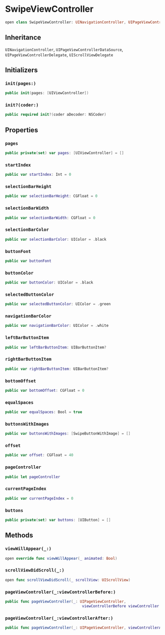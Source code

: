 # SwipeViewController

``` swift
open class SwipeViewController: UINavigationController, UIPageViewControllerDelegate, UIScrollViewDelegate 
```

## Inheritance

`UINavigationController`, `UIPageViewControllerDataSource`, `UIPageViewControllerDelegate`, `UIScrollViewDelegate`

## Initializers

### `init(pages:)`

``` swift
public init(pages: [UIViewController]) 
```

### `init?(coder:)`

``` swift
public required init?(coder aDecoder: NSCoder) 
```

## Properties

### `pages`

``` swift
public private(set) var pages: [UIViewController] = []
```

### `startIndex`

``` swift
public var startIndex: Int = 0 
```

### `selectionBarHeight`

``` swift
public var selectionBarHeight: CGFloat = 0 
```

### `selectionBarWidth`

``` swift
public var selectionBarWidth: CGFloat = 0 
```

### `selectionBarColor`

``` swift
public var selectionBarColor: UIColor = .black 
```

### `buttonFont`

``` swift
public var buttonFont 
```

### `buttonColor`

``` swift
public var buttonColor: UIColor = .black 
```

### `selectedButtonColor`

``` swift
public var selectedButtonColor: UIColor = .green 
```

### `navigationBarColor`

``` swift
public var navigationBarColor: UIColor = .white 
```

### `leftBarButtonItem`

``` swift
public var leftBarButtonItem: UIBarButtonItem? 
```

### `rightBarButtonItem`

``` swift
public var rightBarButtonItem: UIBarButtonItem? 
```

### `bottomOffset`

``` swift
public var bottomOffset: CGFloat = 0
```

### `equalSpaces`

``` swift
public var equalSpaces: Bool = true
```

### `buttonsWithImages`

``` swift
public var buttonsWithImages: [SwipeButtonWithImage] = []
```

### `offset`

``` swift
public var offset: CGFloat = 40
```

### `pageController`

``` swift
public let pageController 
```

### `currentPageIndex`

``` swift
public var currentPageIndex = 0
```

### `buttons`

``` swift
public private(set) var buttons: [UIButton] = []
```

## Methods

### `viewWillAppear(_:)`

``` swift
open override func viewWillAppear(_ animated: Bool) 
```

### `scrollViewDidScroll(_:)`

``` swift
open func scrollViewDidScroll(_ scrollView: UIScrollView) 
```

### `pageViewController(_:viewControllerBefore:)`

``` swift
public func pageViewController(_: UIPageViewController,
                                   viewControllerBefore viewController: UIViewController) -> UIViewController? 
```

### `pageViewController(_:viewControllerAfter:)`

``` swift
public func pageViewController(_: UIPageViewController, viewControllerAfter viewController: UIViewController) -> UIViewController? 
```
